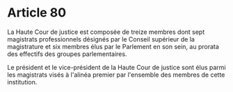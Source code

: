 # Article 80

La Haute Cour de justice est composée de treize membres dont sept magistrats professionnels désignés par le Conseil supérieur de la magistrature et six membres élus par le Parlement en son sein, au prorata des effectifs des groupes parlementaires.

Le président et le vice-président de la Haute Cour de justice sont élus parmi les magistrats visés à l'alinéa premier par l'ensemble des membres de cette institution.